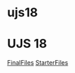 # ujs18

# UJS 18 

[FinalFiles](`https://github.com/jonasschmedtmann/complete-javascript-course/tree/master/18-forkify/final`)
[StarterFiles](`https://github.com/jonasschmedtmann/complete-javascript-course/tree/master/18-forkify/starter`)